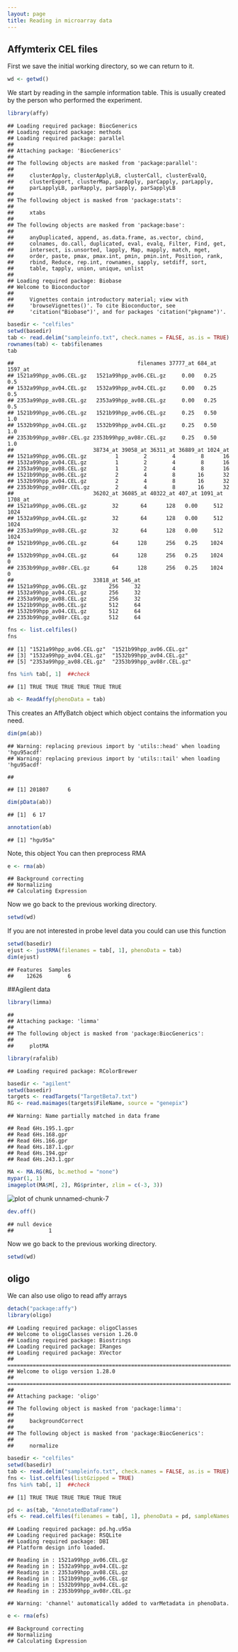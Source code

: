 ```yaml
---
layout: page
title: Reading in microarray data
---
```





## Affymterix CEL files

First we save the initial working directory, so we can return to it.


```r
wd <- getwd()
```


We start by reading in the sample information table. This is usually created by the person who performed the experiment. 


```r
library(affy)
```

```
## Loading required package: BiocGenerics
## Loading required package: methods
## Loading required package: parallel
## 
## Attaching package: 'BiocGenerics'
## 
## The following objects are masked from 'package:parallel':
## 
##     clusterApply, clusterApplyLB, clusterCall, clusterEvalQ,
##     clusterExport, clusterMap, parApply, parCapply, parLapply,
##     parLapplyLB, parRapply, parSapply, parSapplyLB
## 
## The following object is masked from 'package:stats':
## 
##     xtabs
## 
## The following objects are masked from 'package:base':
## 
##     anyDuplicated, append, as.data.frame, as.vector, cbind,
##     colnames, do.call, duplicated, eval, evalq, Filter, Find, get,
##     intersect, is.unsorted, lapply, Map, mapply, match, mget,
##     order, paste, pmax, pmax.int, pmin, pmin.int, Position, rank,
##     rbind, Reduce, rep.int, rownames, sapply, setdiff, sort,
##     table, tapply, union, unique, unlist
## 
## Loading required package: Biobase
## Welcome to Bioconductor
## 
##     Vignettes contain introductory material; view with
##     'browseVignettes()'. To cite Bioconductor, see
##     'citation("Biobase")', and for packages 'citation("pkgname")'.
```

```r
basedir <- "celfiles"
setwd(basedir)
tab <- read.delim("sampleinfo.txt", check.names = FALSE, as.is = TRUE)
rownames(tab) <- tab$filenames
tab
```

```
##                                       filenames 37777_at 684_at 1597_at
## 1521a99hpp_av06.CEL.gz   1521a99hpp_av06.CEL.gz     0.00   0.25     0.5
## 1532a99hpp_av04.CEL.gz   1532a99hpp_av04.CEL.gz     0.00   0.25     0.5
## 2353a99hpp_av08.CEL.gz   2353a99hpp_av08.CEL.gz     0.00   0.25     0.5
## 1521b99hpp_av06.CEL.gz   1521b99hpp_av06.CEL.gz     0.25   0.50     1.0
## 1532b99hpp_av04.CEL.gz   1532b99hpp_av04.CEL.gz     0.25   0.50     1.0
## 2353b99hpp_av08r.CEL.gz 2353b99hpp_av08r.CEL.gz     0.25   0.50     1.0
##                         38734_at 39058_at 36311_at 36889_at 1024_at
## 1521a99hpp_av06.CEL.gz         1        2        4        8      16
## 1532a99hpp_av04.CEL.gz         1        2        4        8      16
## 2353a99hpp_av08.CEL.gz         1        2        4        8      16
## 1521b99hpp_av06.CEL.gz         2        4        8       16      32
## 1532b99hpp_av04.CEL.gz         2        4        8       16      32
## 2353b99hpp_av08r.CEL.gz        2        4        8       16      32
##                         36202_at 36085_at 40322_at 407_at 1091_at 1708_at
## 1521a99hpp_av06.CEL.gz        32       64      128   0.00     512    1024
## 1532a99hpp_av04.CEL.gz        32       64      128   0.00     512    1024
## 2353a99hpp_av08.CEL.gz        32       64      128   0.00     512    1024
## 1521b99hpp_av06.CEL.gz        64      128      256   0.25    1024       0
## 1532b99hpp_av04.CEL.gz        64      128      256   0.25    1024       0
## 2353b99hpp_av08r.CEL.gz       64      128      256   0.25    1024       0
##                         33818_at 546_at
## 1521a99hpp_av06.CEL.gz       256     32
## 1532a99hpp_av04.CEL.gz       256     32
## 2353a99hpp_av08.CEL.gz       256     32
## 1521b99hpp_av06.CEL.gz       512     64
## 1532b99hpp_av04.CEL.gz       512     64
## 2353b99hpp_av08r.CEL.gz      512     64
```

```r
fns <- list.celfiles()
fns
```

```
## [1] "1521a99hpp_av06.CEL.gz"  "1521b99hpp_av06.CEL.gz" 
## [3] "1532a99hpp_av04.CEL.gz"  "1532b99hpp_av04.CEL.gz" 
## [5] "2353a99hpp_av08.CEL.gz"  "2353b99hpp_av08r.CEL.gz"
```

```r
fns %in% tab[, 1]  ##check
```

```
## [1] TRUE TRUE TRUE TRUE TRUE TRUE
```

```r
ab <- ReadAffy(phenoData = tab)
```


This creates an AffyBatch object which object contains the information you need.


```r
dim(pm(ab))
```

```
## Warning: replacing previous import by 'utils::head' when loading 'hgu95acdf'
## Warning: replacing previous import by 'utils::tail' when loading 'hgu95acdf'
```

```
## 
```

```
## [1] 201807      6
```

```r
dim(pData(ab))
```

```
## [1]  6 17
```

```r
annotation(ab)
```

```
## [1] "hgu95a"
```


Note, this object You can then preprocess RMA

```r
e <- rma(ab)
```

```
## Background correcting
## Normalizing
## Calculating Expression
```


Now we go back to the previous working directory.


```r
setwd(wd)
```


If you are not interested in probe level data you could can use this function


```r
setwd(basedir)
ejust <- justRMA(filenames = tab[, 1], phenoData = tab)
dim(ejust)
```

```
## Features  Samples 
##    12626        6
```



##Agilent data


```r
library(limma)
```

```
## 
## Attaching package: 'limma'
## 
## The following object is masked from 'package:BiocGenerics':
## 
##     plotMA
```

```r
library(rafalib)
```

```
## Loading required package: RColorBrewer
```

```r
basedir <- "agilent"
setwd(basedir)
targets <- readTargets("TargetBeta7.txt")
RG <- read.maimages(targets$FileName, source = "genepix")
```

```
## Warning: Name partially matched in data frame
```

```
## Read 6Hs.195.1.gpr 
## Read 6Hs.168.gpr 
## Read 6Hs.166.gpr 
## Read 6Hs.187.1.gpr 
## Read 6Hs.194.gpr 
## Read 6Hs.243.1.gpr
```

```r
MA <- MA.RG(RG, bc.method = "none")
mypar(1, 1)
imageplot(MA$M[, 2], RG$printer, zlim = c(-3, 3))
```

![plot of chunk unnamed-chunk-7](figure/reading_microarray_data-unnamed-chunk-7.png) 

```r
dev.off()
```

```
## null device 
##           1
```



Now we go back to the previous working directory.


```r
setwd(wd)
```




## oligo
We can also use oligo to read affy arrays


```r
detach("package:affy")
library(oligo)
```

```
## Loading required package: oligoClasses
## Welcome to oligoClasses version 1.26.0
## Loading required package: Biostrings
## Loading required package: IRanges
## Loading required package: XVector
## ===========================================================================
## Welcome to oligo version 1.28.0
## ===========================================================================
## 
## Attaching package: 'oligo'
## 
## The following object is masked from 'package:limma':
## 
##     backgroundCorrect
## 
## The following object is masked from 'package:BiocGenerics':
## 
##     normalize
```

```r
basedir <- "celfiles"
setwd(basedir)
tab <- read.delim("sampleinfo.txt", check.names = FALSE, as.is = TRUE)
fns <- list.celfiles(listGzipped = TRUE)
fns %in% tab[, 1]  ##check
```

```
## [1] TRUE TRUE TRUE TRUE TRUE TRUE
```

```r
pd <- as(tab, "AnnotatedDataFrame")
efs <- read.celfiles(filenames = tab[, 1], phenoData = pd, sampleNames = sampleNames(pd))
```

```
## Loading required package: pd.hg.u95a
## Loading required package: RSQLite
## Loading required package: DBI
## Platform design info loaded.
```

```
## Reading in : 1521a99hpp_av06.CEL.gz
## Reading in : 1532a99hpp_av04.CEL.gz
## Reading in : 2353a99hpp_av08.CEL.gz
## Reading in : 1521b99hpp_av06.CEL.gz
## Reading in : 1532b99hpp_av04.CEL.gz
## Reading in : 2353b99hpp_av08r.CEL.gz
```

```
## Warning: 'channel' automatically added to varMetadata in phenoData.
```



```r
e <- rma(efs)
```

```
## Background correcting
## Normalizing
## Calculating Expression
```

